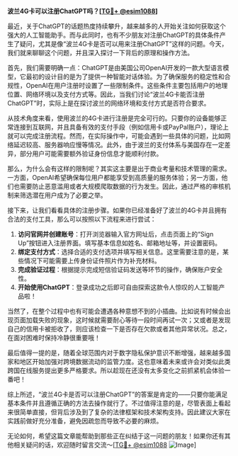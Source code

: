 **波兰4G卡可以注册ChatGPT吗？[[TG💪+ @esim1088](https://t.me/s/esim1088)]**

最近，关于ChatGPT的话题热度持续攀升，越来越多的人开始关注如何获取这个强大的人工智能助手。而与此同时，也有不少朋友对注册ChatGPT的具体条件产生了疑问，尤其是像“波兰4G卡是否可以用来注册ChatGPT”这样的问题。今天，我们就来聊聊这个问题，并且深入探讨一下背后的原理和操作方法。

首先，我们需要明确一点：ChatGPT是由美国公司OpenAI开发的一款大型语言模型，它最初的设计目的是为了提供一种智能对话体验。为了确保服务的稳定性和合规性，OpenAI在用户注册时设置了一些限制条件。这些条件主要包括用户的地理位置、网络环境以及支付方式等。因此，当我们讨论“波兰4G卡能否注册ChatGPT”时，实际上是在探讨波兰的网络环境和支付方式是否符合要求。

从技术角度来看，使用波兰的4G卡进行注册是完全可行的。只要你的设备能够正常连接到互联网，并且具备有效的支付手段（例如信用卡或PayPal账户），理论上就可以完成注册流程。然而，在实际操作中，可能会遇到一些具体的问题，比如网络延迟较高、服务器响应慢等情况。此外，由于波兰的支付体系与美国存在一定差异，部分用户可能需要额外验证身份信息才能顺利付款。

那么，为什么会有这样的限制呢？其实这主要是出于商业考量和技术管理的需求。一方面，OpenAI希望确保每位用户都能享受到高质量的服务体验；另一方面，他们也需要防止恶意滥用或者大规模爬取数据的行为发生。因此，通过严格的审核机制来筛选潜在用户成为了必要之举。

接下来，让我们看看具体的注册步骤。如果你已经准备好了波兰的4G卡并且拥有合法的支付工具，那么可以按照以下流程来进行尝试：

1. **访问官网并创建账号**：打开浏览器输入官方网址后，点击页面上的“Sign Up”按钮进入注册界面。填写基本信息如姓名、邮箱地址等，并设置密码。
2. **绑定支付方式**：选择合适的支付选项并填写相关信息。这里需要注意的是，某些情况下可能需要上传身份证件照片作为补充材料。
3. **完成验证过程**：根据提示完成短信验证码发送等环节的操作，确保账户安全性。
4. **开始使用ChatGPT**：登录成功之后即可自由探索这款令人惊叹的人工智能产品啦！

当然了，在整个过程中也有可能会遭遇各种意想不到的小插曲。比如说有时候会出现页面加载失败的现象，这时候就需要耐心等待一段时间再试一次；又或者是发现自己的信用卡被拒收了，则应该检查一下是否存在欠款或者其他异常状况。总之，在面对困难时保持冷静很重要哦！

最后值得一提的是，随着全球范围内对于数字隐私保护意识不断增强，越来越多国家和地区开始加强对跨境数据流动的监管力度。这也意味着未来或许会对类似此类跨国在线服务提出更多严格要求。所以趁现在还没有太多变化之前抓紧机会体验一番吧！

综上所述，“波兰4G卡是否可以注册ChatGPT”的答案是肯定的——只要你能满足基本条件并且遵循正确的方法去操作就行了。不过值得注意的是，尽管表面上看起来很简单直接，但背后涉及到了复杂的法律框架和技术架构支持。因此建议大家在实践前做好充分准备，避免因疏忽而导致不必要的麻烦。

无论如何，希望这篇文章能帮助到那些正在纠结于这一问题的朋友！如果你还有其他相关疑问的话，欢迎随时留言交流～[[TG💪+ @esim1088](https://t.me/s/esim1088) ![Image](https://i.postimg.cc/4NQfJmqS/Snipaste-2025-05-13-00-14-12.png)]